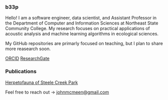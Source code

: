 ### b33p
Hello! I am a software engineer, data scientist, and Assistant Professor in the Department of Computer and Information Sciences at Northeast State Community College. My research focuses on practical applications of acoustic analysis and machine learning algorithms in ecological sciences.

My GitHub repositories are primarly focused on teaching, but I plan to share more reasearch soon.

[ORCID](https://orcid.org/0009-0003-8141-567X)
[ResearchGate](https://www.researchgate.net/profile/John_Mcmeen)

### Publications
[Herpetofauna of Steele Creek Park](https://bioone.org/journals/southeastern-naturalist/volume-21/issue-1/058.021.0110/Herpetofauna-of-Steele-Creek-Park-Sullivan-County-TN-with-Comments)

Feel free to reach out -> johnmcmeen@gmail.com
